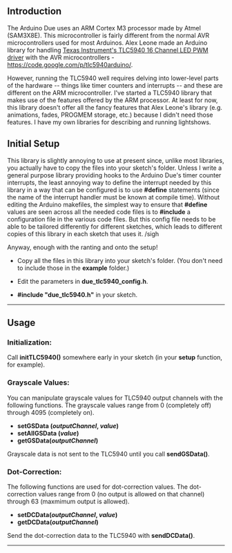 ## Introduction ##

The Arduino Due uses an ARM Cortex M3 processor made by Atmel (SAM3X8E).  This microcontroller is fairly different from the normal AVR microcontrollers used for most Arduinos.  Alex Leone made an Arduino library for handling [Texas Instrument's TLC5940 16 Channel LED PWM driver](http://www.ti.com/product/tlc5940) with the AVR microcontrollers - https://code.google.com/p/tlc5940arduino/.

However, running the TLC5940 well requires delving into lower-level parts of the hardware -- things like timer counters and interrupts -- and these are different on the ARM microcontroller.  I've started a TLC5940 library that makes use of the features offered by the ARM processor.  At least for now, this library doesn't offer all the fancy features that Alex Leone's library (e.g. animations, fades, PROGMEM storage, etc.) because I didn't need those features.  I have my own libraries for describing and running lightshows.

## Initial Setup ##

This library is slightly annoying to use at present since, unlike most libraries, you actually have to copy the files into your sketch's folder.  Unless I write a general purpose library providing hooks to the Arduino Due's timer counter interrupts, the least annoying way to define the interrupt needed by this library in a way that can be configured is to use **#define** statements (since the name of the interrupt handler must be known at compile time).  Without editing the Arduino makefiles, the simplest way to ensure that **#define** values are seen across all the needed code files is to **#include** a configuration file in the various code files.  But this config file needs to be able to be tailored differently for different sketches, which leads to different copies of this library in each sketch that uses it.  /sigh

Anyway, enough with the ranting and onto the setup!

  * Copy all the files in this library into your sketch's folder.  (You don't need to include those in the **example** folder.)

  * Edit the parameters in **due\_tlc5940\_config.h**.

  * **#include "due\_tlc5940.h"** in your sketch.


---


## Usage ##

### Initialization: ###
Call **initTLC5940()** somewhere early in your sketch (in your **setup** function, for example).

### Grayscale Values: ###
You can manipulate grayscale values for TLC5940 output channels with the following functions.  The grayscale values range from 0 (completely off) through 4095 (completely on).
  * **setGSData (_outputChannel_, _value_)**
  * **setAllGSData (_value_)**
  * **getGSData(_outputChannel_)**

Grayscale data is not sent to the TLC5940 until you call **sendGSData()**.

### Dot-Correction: ###
The following functions are used for dot-correction values.  The dot-correction values range from 0 (no output is allowed on that channel) through 63 (maxmimum output is allowed).
  * **setDCData(_outputChannel_, _value_)**
  * **getDCData(_outputChannel_)**

Send the dot-correction data to the TLC5940 with **sendDCData()**.


---
